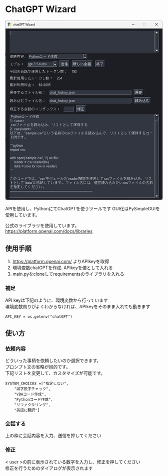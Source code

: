 # ChatGPT Wizard
![ss](ss.png)

APIを使用し、PythonにてChatGPTを使うツールです
GUI化はPySimpleGUIを使用しています。

公式のライブラリを使用しています。
https://platform.openai.com/docs/libraries

## 使用手順
1. https://platform.openai.com/  よりAPIkeyを取得
2. 環境変数chatGPTを作成. APIkeyを値として入れる 
3. main.pyをcloneしてrequirementsのライブラリを入れる

### 補足 
API keyは下記のように、環境変数から行っています  
環境変数周りがよくわからなければ、APIkeyをそのまま入れても動きます

    API_KEY = os.getenv("chatGPT")
## 使い方
### 依頼内容
どういった事柄を依頼したいのか選択できます。  
プロンプト文の省略が目的です。  
下記リストを変更して、カスタマイズが可能です。

    SYSTEM_CHOICES =["指定しない",
        "誤字脱字チェック",
        "VBAコード作成",
        "Pythonコード作成",
        "リファクタリング",
        "英語に翻訳"]
### 会話する
上の枠に会話内容を入力、送信を押してください
### 修正
 < user >の前に表示されている数字を入力し、修正を押してください  
修正を行うためのダイアログが表示されます
